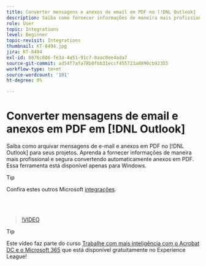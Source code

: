 ```yaml
---
title: Converter mensagens e anexos de email em PDF no [!DNL Outlook]
description: Saiba como fornecer informações de maneira mais profissional e segura dentro da [!DNL Outlook]
role: User
topic: Integrations
level: Beginner
topic-revisit: Integrations
thumbnail: KT-8494.jpg
jira: KT-8494
exl-id: 8876c886-fe3a-4a51-91c7-0aac0ee4ada7
source-git-commit: ad54f7afa78b0fbb31eccf455723a8890cb92355
workflow-type: tm+mt
source-wordcount: '101'
ht-degree: 0%

---
```


# Converter mensagens de email e anexos em PDF em [!DNL Outlook]

Saiba como arquivar mensagens de e-mail e anexos em PDF no [!DNL Outlook] para seus projetos. Aprenda a fornecer informações de maneira mais profissional e segura convertendo automaticamente anexos em PDF. Essa ferramenta está disponível apenas para Windows.

>[!TIP]
>
>Confira estes outros Microsoft [integrações](../integrate/integrate-overview.md#microsoft).

<br> 

>[!VIDEO](https://video.tv.adobe.com/v/336859?quality=12&learn=on&hidetitle=true)

>[!TIP]
>
>Este vídeo faz parte do curso [Trabalhe com mais inteligência com o Acrobat DC e o Microsoft 365](https://experienceleague.adobe.com/?recommended=Acrobat-U-1-2021.microsoft365) que está disponível gratuitamente no Experience League!
